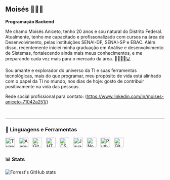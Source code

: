 ## Moisés 👨🏾‍💻

**Programação Backend**

Me chamo Moisés Aniceto, tenho 20 anos e sou natural do Distrito Federal.
Atualmente, tenho me capacitado e profissonalizado com cursos na área de Desenvolvimento, 
pelas instituições SENAI-DF, SENAI-SP e EBAC. Além disso, recentemente iniciei minha graduação em Análise e desenvolvimento de Sistemas, fortalecendo ainda mais meus conhecimentos, e me preparando cada vez mais para o mercado da área. 👨🏾‍🎓📘💻

Sou amante e explorador do universo da TI e suas ferramentas tecnológicas, mais do que programar,
meu propósito de vida está alinhado com o papel da TI no mundo, nos dias de hoje: gosto de contribuir positivamente na 
vida das pessoas. 

Rede social profissional para contato: (https://www.linkedin.com/in/moises-aniceto-71042a251/)

<br/>

---



### 🧰 Linguagens e Ferramentas 


<img align="left" alt="TypeScript" width="30px" style="padding-right:10px;" src="https://cdn.jsdelivr.net/gh/devicons/devicon/icons/typescript/typescript-plain.svg" />
<img align="left" alt="Angular" width="30px" style="padding-right:10px;" src="https://cdn.jsdelivr.net/gh/devicons/devicon/icons/angularjs/angularjs-plain.svg" />
<img align="left" alt="Git" width="30px" style="padding-right:10px;" src="https://cdn.jsdelivr.net/gh/devicons/devicon/icons/git/git-original.svg" />
<img align="left" alt="HTML" width="30px" style="padding-right:10px;" src="https://cdn.jsdelivr.net/gh/devicons/devicon/icons/html5/html5-plain.svg" />
<img align="left" alt="CSS" width="30px" style="padding-right:10px;" src="https://cdn.jsdelivr.net/gh/devicons/devicon/icons/css3/css3-plain.svg" />
<img align="left" alt="JavaScript" width="30px" style="padding-right:10px;" src="https://cdn.jsdelivr.net/gh/devicons/devicon/icons/javascript/javascript-plain.svg" />
<img align="left" alt="NodeJS" width="30px" style="padding-right:10px;" src="https://cdn.jsdelivr.net/gh/devicons/devicon/icons/nodejs/nodejs-original.svg" />
<img align="left" alt="Python" width="30px" style="padding-right:10px;" src="https://cdn.jsdelivr.net/gh/devicons/devicon/icons/python/python-plain.svg" />
<img align="left" alt="GitHub" width="30px" style="padding-right:10px;" src="https://cdn.jsdelivr.net/gh/devicons/devicon/icons/github/github-original.svg" />

<br /> <br/>










### 📊 Stats

![Forrest's GitHub stats](https://github-readme-stats.vercel.app/api?username=Devmoises79&show_icons=true&theme=gruvbox)

<!-- ![GitHub Streak](https://streak-stats.demolab.com?user=ForrestKnight&theme=gruvbox&border_radius=4.5) -->




